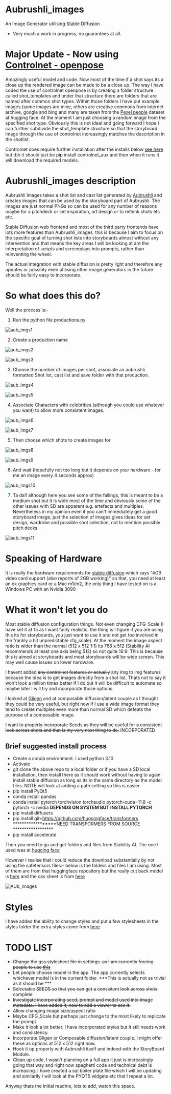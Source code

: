# Aubrushli_images
An Image Generator utilising Stable Diffusion

* Very much a work in progress, no guarantees at all.

# Major Update - Now using [Controlnet - openpose](https://huggingface.co/lllyasviel/sd-controlnet-openpose)

Amazingly useful model and code. Now most of the time if a shot says its a close up the rendered image can be made to be a close up. The way I have coded the use of controlnet openpose is by creating a folder structure called shot_templates and under that structure there are folders that are named after common shot types. Within those folders I have put example images (some images are mine, others are creative commons from internet archive, google and bing and many are taken from the [Pexel people](https://huggingface.co/datasets/yuvalkirstain/pexel_people) dataset at hugging face. At the moment I am just choosing a random image from the specified shot type. Obviously this is not ideal and going forward I hope I can further subdivide the shot_template structure so that the storyboard image through the use of controlnet increasingly matches the description in the shotlist.

Controlnet does require further installation after the installs below [see here](https://huggingface.co/lllyasviel/sd-controlnet-openpose) but tbh it should just be pip install controlnet_aux and then when it runs it will download the required models. 

# Aubrushli_images description

Aubrushli Images takes a shot list and cast list generated by [Aubrushli](https://github.com/StephanosPSteer/AUBRUSHLI) and creates images that can be used by the storyboard part of Aubrushli. The images are just normal PNGs so can be used for any number of reasons maybe for a pitchdeck or set inspiration, art design or to rethink shots etc etc.

Stable Diffusion web frontend and most of the third party frontends have lots more features than Aubrushli_images, this is because I aim to focus on the specific goal of turning shot lists into storyboards almost without any intervention and that means the key areas I will be looking at are the interpretation of scripts and screenplays into prompts, rather than reinventing the wheel. 

The actual integration with stable diffusion is pretty light and therefore any updates or possibly even utilising other image generators in the future should be fairly easy to incorporate.

# So what does this do?

Well the process is:-  
 
1) Run the python file productions.py

![aub_imgs1](https://user-images.githubusercontent.com/26924183/229894501-d1fe1c5f-eba6-45ff-9e0c-3a0933fdc225.png)

2) Create a production name

![aub_imgs2](https://user-images.githubusercontent.com/26924183/229894856-686e6f19-16b3-40f7-b819-2247826a0ae0.png)

![aub_imgs3](https://user-images.githubusercontent.com/26924183/229895039-ae1c6738-cb08-44c9-8a30-3523512e34fc.png)

3) Choose the number of images per shot, associate an aubrushli formatted Shot list, cast list and save folder with that production.

![aub_imgs4](https://user-images.githubusercontent.com/26924183/229895277-5e80ca1a-4f33-4816-9d74-8e2505cd9882.png)

![aub_imgs5](https://user-images.githubusercontent.com/26924183/229895671-5152d487-c034-4924-bacf-6d33a8d14bef.png)

4) Associate Characters with celebrities (although you could use whatever you want) to allow more consistent images.

![aub_imgs6](https://user-images.githubusercontent.com/26924183/229896101-e3897acf-14e1-47b8-b620-ab769ba1b893.png)

![aub_imgs7](https://user-images.githubusercontent.com/26924183/229896141-1d0e9a20-d853-4595-86ce-2db14a942062.png)

5) Then choose which shots to create images for

![aub_imgs8](https://user-images.githubusercontent.com/26924183/229896403-7f0ce52d-e802-4e51-8647-2bec586b65a4.png)

![aub_imgs9](https://user-images.githubusercontent.com/26924183/229896724-cab6a046-1ead-424e-aeb8-f15a0396dc76.png)

6) And wait (hopefully not too long but it depends on your hardware - for me an image every 4 seconds approx)

![aub_imgs10](https://user-images.githubusercontent.com/26924183/229897060-d5e84860-6106-4145-8c3d-056911e1a565.png)

7) Ta da!! although here you see some of the failings, this is meant to be a medium shot but it is wide most of the time and obviously some of the other issues with SD are apparent e.g. artefacts and multiples. Nevertheless in my opinion even if you can't immediately get a good storyboard image, just the selection of images gives ideas for set design, wardrobe and possible shot selection, not to mention possibly pitch decks.

![aub_imgs11](https://user-images.githubusercontent.com/26924183/229897543-3b2cca9f-0af5-448e-80ae-fc2c1b86a404.png)

# Speaking of Hardware

It is really the hardware requirements for [stable diffusion](https://github.com/AUTOMATIC1111/stable-diffusion-webui) which says "4GB video card support (also reports of 2GB working)" so that, you need at least an ok graphics card or a Mac m1/m2, the only thing I have tested on is a Windows PC with an Nvidia 3090


# What it won't let you do

Most stable diffusion configuration things. Not even changing CFG_Scale (I have set it at 15 as I want fairly realistic, the thing is I figure if you are using this its for storyboards, you just want to use it and not get too involved in the frankly a bit unpredictable cfg_scale). At the moment the image aspect ratio is wider than the normal (512 x 512 1:1) its 768 x 512 (Stability AI recommends at least one axis being 512) so not quite 16:9. This is because this is aimed at storyboards and most storyboards will be wide screen. This may well cause issues on lower hardware. 

I havent added ~~any controlnet features or actually~~ any img to img features because the idea is to get images directly from a shot list. Thats not to say it won't look a million times better if I do but it will be difficult to automate so maybe later I will try and incorporate those options. 

I looked at [Gligen](https://github.com/gligen/GLIGEN) and at composable diffusion/latent couple as I thought they could be very useful, but right now if I use a wide image format they tend to create multiples even more than normal SD which defeats the purpose of a composable image. 

~~I want to properly incorporate Seeds as they will be useful for a consistent look across shots and that is my very next thing to do.~~ INCORPORATED


## Brief suggested install process

+ Create a conda environment. I used python 3.10
+ Activate
+ git clone the above repo to a local folder or if you have a SD local installation, then install there as it should work without having to again install stable diffusion as long as its in the same directory as the model files. NOTE will look at adding a path setting so this is easier. 
+ pip install PyQt5
+ conda install pandas
+ conda install pytorch torchvision torchaudio pytorch-cuda=11.8 -c pytorch -c nvidia ******DEPENDS ON SYSTEM BUT INSTALL PYTORCH******
+ pip install diffusers
+ pip install git+https://github.com/huggingface/transformers ******************NEED TRANSFORMERS FROM SOURCE ******************
+ pip install accelerate

Then you need to go and get folders and files from Stability AI. The one I used was at [hugging face](https://huggingface.co/stabilityai/stable-diffusion-2-1/tree/main)

However I realise that I could reduce the download substantially by not using the safetensors files:- below is the folders and files I am using. Most of them are from that huggingface repository but the really cut back model is [here](https://huggingface.co/stabilityai/sd-vae-ft-mse-original/blob/main/vae-ft-mse-840000-ema-pruned.ckpt) and the qss sheet is from [here](https://github.com/sommerc/pyqt-stylesheets/blob/master/pyqtcss/src/dark_orange/style.qss)

![AUb_images](https://user-images.githubusercontent.com/26924183/229891129-cbdc51c9-782f-44a2-908d-8fdac2ad46ab.png)

# Styles

I have added the ability to change styles and put a few stylesheets in the styles folder the extra styles come from [here](https://qss-stock.devsecstudio.com/templates.php)

# TODO LIST
+ ~~Change the qss stylesheet file in settings. as I am currently forcing people to use [this](https://github.com/sommerc/pyqt-stylesheets/blob/master/pyqtcss/src/dark_orange/style.qss)~~
+ Let people choose model in the app. The app currently selects whichever model is in the current folder. ***This is actually not as trivial as it should be ***
+ ~~Selectable SEEDS so that you can get a consistent look across shots.~~ complete
+ ~~Investigate incorporating seed, prompt and model used into image metadata. I have added it, now to add a viewer to see it.~~
+ Allow changing image size/aspect ratio
+ Maybe CFG_Scale but perhaps just change to the most likely to replicate the prompt.
+ Make it look a lot better. I have incorporated styles but it still needs work and consistency.
+ Incorporate Gligen or Composable diffusion/latent couple. I might offer these as options at 512 x 512 right now.
+ Hook it up properly with Aubrushli itself and indeed with the StoryBoard Module.
+ Clean up code, I wasn't planning on a full app it just is increasingly going that way and right now spaghetti code and technical debt is increasing. I have created a sql boiler plate file which I will be updating and similarily I will look at the PYQT5 widgets etc that I repeat a lot. 

Anyway thats the initial readme, lots to add, watch this space. 

